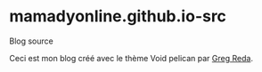# mamadyonline.github.io-src
Blog source

Ceci est mon blog créé avec le thème Void pelican par [Greg Reda](https://github.com/gjreda/void).
